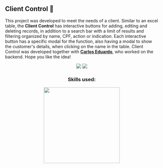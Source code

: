 ## Client Control 🤝

This project was developed to meet the needs of a client. Similar to an excel table, the **Client Control** has interactive buttons for adding, editing and deleting records, in addition to a search bar with a limit of results and filtering organized by name, CPF, action or indication. Each interactive button has a specific modal for the function, also having a modal to show the customer's details, when clicking on the name in the table. Client Control was developed together with **[Carlos Eduardo](https://github.com/CarlosE-Dev)**, who worked on the backend. Hope you like the idea!

<div align="center">
  <img src="https://media.discordapp.net/attachments/1015469538738970636/1097645265525153828/image.png?width=1440&height=522">
  <img src="https://media.discordapp.net/attachments/1015469538738970636/1097645485398958240/image.png?width=1440&height=447">
</div>

<div align="center">
  <h3>Skills used:</h3>
  <img width="250" src="https://skills.thijs.gg/icons?i=html,css,js,react" >
</div>
   
